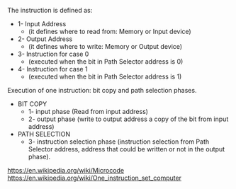 The instruction is defined as:
- 1- Input Address
  - (it defines where to read from: Memory or Input device)
- 2- Output Address
  - (it defines where to write: Memory or Output device)
- 3- Instruction for case 0
  - (executed when the bit in Path Selector address is 0)
- 4- Instruction for case 1
  - (executed when the bit in Path Selector address is 1)

Execution of one instruction: bit copy and path selection phases.
- BIT COPY
  - 1- input phase (Read from input address)
  - 2- output phase (write to output address a copy of the bit from input address)
- PATH SELECTION
  - 3- instruction selection phase (instruction selection from Path Selector address,
    address that could be written or not in the output phase).

https://en.wikipedia.org/wiki/Microcode
https://en.wikipedia.org/wiki/One_instruction_set_computer
